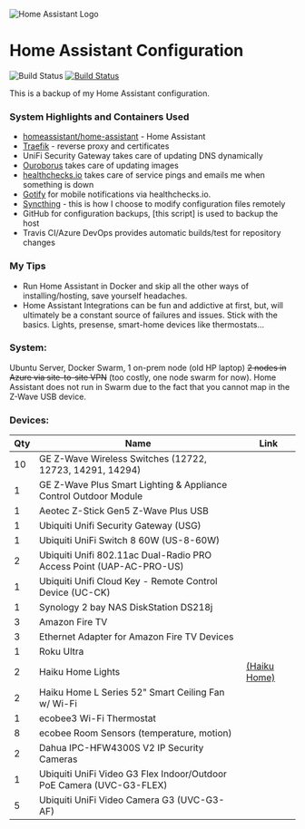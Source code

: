 ![Home Assistant Logo](https://upload.wikimedia.org/wikipedia/commons/thumb/6/6e/Home_Assistant_Logo.svg/240px-Home_Assistant_Logo.svg.png)

# Home Assistant Configuration

![Build Status](https://travis-ci.org/joe-scalise/HomeAssistantConfig.svg?branch=master) [![Build Status](https://dev.azure.com/joescalise/HomeAssistant/_apis/build/status/joe-scalise.HomeAssistantConfig?branchName=local-changes)](https://dev.azure.com/joescalise/HomeAssistant/_build/latest?definitionId=1?branchName=local-changes)

This is a backup of my Home Assistant configuration.

### System Highlights and Containers Used

* [homeassistant/home-assistant](https://hub.docker.com/r/homeassistant/home-assistant/) - Home Assistant
* [Traefik](https://hub.docker.com/r/_/traefik/) - reverse proxy and certificates
* UniFi Security Gateway takes care of updating DNS dynamically
* [Ouroborus](https://hub.docker.com/r/pyouroboros/ouroboros) takes care of updating images
* [healthchecks.io](https://healthchecks.io/) takes care of service pings and emails me when something is down
* [Gotify](https://hub.docker.com/r/gotify/server) for mobile notifications via healthchecks.io.
* [Syncthing](https://hub.docker.com/r/linuxserver/syncthing/) - this is how I choose to modify configuration files remotely
* GitHub for configuration backups, [this script] is used to backup the host
* Travis CI/Azure DevOps provides automatic builds/test for repository changes

### My Tips

* Run Home Assistant in Docker and skip all the other ways of installing/hosting, save yourself headaches.
* Home Assistant Integrations can be fun and addictive at first, but, will ultimately be a constant source of failures and issues.  Stick with the basics.  Lights, presense, smart-home devices like thermostats...

### System:
Ubuntu Server, Docker Swarm, 1 on-prem node (old HP laptop) ~~2 nodes in Azure via site-to-site VPN~~ (too costly, one node swarm for now).  Home Assistant does not run in Swarm due to the fact that you cannot map in the Z-Wave USB device.

### Devices:

| Qty   | Name                                                  | Link |
| ----- | ----------------------------------------------------- | ---- |
| 10 | GE Z-Wave Wireless Switches (12722, 12723, 14291, 14294) |  |
| 1 | GE Z-Wave Plus Smart Lighting & Appliance Control Outdoor Module |  |
| 1 | Aeotec Z-Stick Gen5 Z-Wave Plus USB |  |
| 1 | Ubiquiti Unifi Security Gateway (USG) |  |
| 1 | Ubiquiti UniFi Switch 8 60W (US-8-60W) |  |
| 2 | Ubiquiti Unifi 802.11ac Dual-Radio PRO Access Point (UAP-AC-PRO-US)|  |
| 1 | Ubiquiti Unifi Cloud Key - Remote Control Device (UC-CK)|  |
| 1 | Synology 2 bay NAS DiskStation DS218j |  |
| 3 | Amazon Fire TV  |  |
| 3 | Ethernet Adapter for Amazon Fire TV Devices |  |
| 1 | Roku Ultra  |  |
| 2 | Haiku Home Lights | [(Haiku Home)](https://www.haikuhome.com/) |
| 2 | Haiku Home L Series 52" Smart Ceiling Fan w/ Wi-Fi |  |
| 1 | ecobee3 Wi-Fi Thermostat  |  |
| 8 | ecobee Room Sensors (temperature, motion) |  |
| 2 | Dahua IPC-HFW4300S V2 IP Security Cameras |  |
| 1 | Ubiquiti UniFi Video G3 Flex Indoor/Outdoor PoE Camera (UVC-G3-FLEX) |  |
| 5 | Ubiquiti UniFi Video Camera G3 (UVC-G3-AF) |  |
